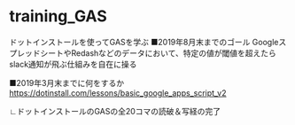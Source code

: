 # training_GAS
ドットインストールを使ってGASを学ぶ
■2019年8月末までのゴール
GoogleスプレッドシートやRedashなどのデータにおいて、特定の値が閾値を超えたらslack通知が飛ぶ仕組みを自在に操る

■2019年3月末までに何をするか
https://dotinstall.com/lessons/basic_google_apps_script_v2

∟ドットインストールのGASの全20コマの読破＆写経の完了

